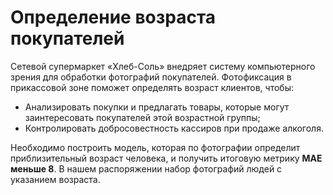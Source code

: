 # Определение возраста покупателей
Сетевой супермаркет «Хлеб-Соль» внедряет систему компьютерного зрения для обработки фотографий 
покупателей. Фотофиксация в прикассовой зоне поможет определять возраст клиентов, чтобы:

* Анализировать покупки и предлагать товары, которые могут заинтересовать покупателей этой возрастной группы;
* Контролировать добросовестность кассиров при продаже алкоголя. 

Необходимо построить модель, которая по фотографии определит приблизительный возраст
человека, и получить итоговую метрику **MAE меньше 8**. В нашем распоряжении набор фотографий людей с указанием возраста.
